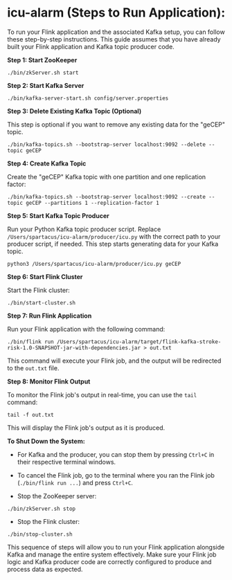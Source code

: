 # icu-alarm (Steps to Run Application):
To run your Flink application and the associated Kafka setup, you can follow these step-by-step instructions. This guide assumes that you have already built your Flink application and Kafka topic producer code.

**Step 1: Start ZooKeeper**

```shell
./bin/zkServer.sh start
```

**Step 2: Start Kafka Server**

```shell
./bin/kafka-server-start.sh config/server.properties
```

**Step 3: Delete Existing Kafka Topic (Optional)**

This step is optional if you want to remove any existing data for the "geCEP" topic.

```shell
./bin/kafka-topics.sh --bootstrap-server localhost:9092 --delete --topic geCEP
```

**Step 4: Create Kafka Topic**

Create the "geCEP" Kafka topic with one partition and one replication factor:

```shell
./bin/kafka-topics.sh --bootstrap-server localhost:9092 --create --topic geCEP --partitions 1 --replication-factor 1
```

**Step 5: Start Kafka Topic Producer**

Run your Python Kafka topic producer script. Replace `/Users/spartacus/icu-alarm/producer/icu.py` with the correct path to your producer script, if needed. This step starts generating data for your Kafka topic.

```shell
python3 /Users/spartacus/icu-alarm/producer/icu.py geCEP
```

**Step 6: Start Flink Cluster**

Start the Flink cluster:

```shell
./bin/start-cluster.sh
```

**Step 7: Run Flink Application**

Run your Flink application with the following command:

```shell
./bin/flink run /Users/spartacus/icu-alarm/target/flink-kafka-stroke-risk-1.0-SNAPSHOT-jar-with-dependencies.jar > out.txt
```

This command will execute your Flink job, and the output will be redirected to the `out.txt` file.

**Step 8: Monitor Flink Output**

To monitor the Flink job's output in real-time, you can use the `tail` command:

```shell
tail -f out.txt
```

This will display the Flink job's output as it is produced.

**To Shut Down the System:**

- For Kafka and the producer, you can stop them by pressing `Ctrl+C` in their respective terminal windows.

- To cancel the Flink job, go to the terminal where you ran the Flink job (`./bin/flink run ...`) and press `Ctrl+C`.

- Stop the ZooKeeper server:

```shell
./bin/zkServer.sh stop
```

- Stop the Flink cluster:

```shell
./bin/stop-cluster.sh
```

This sequence of steps will allow you to run your Flink application alongside Kafka and manage the entire system effectively. Make sure your Flink job logic and Kafka producer code are correctly configured to produce and process data as expected.
